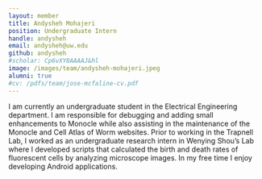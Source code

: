 ```yaml
---
layout: member
title: Andysheh Mohajeri
position: Undergraduate Intern
handle: andysheh
email: andysheh@uw.edu
github: andysheh
#scholar: Cp6vXY8AAAAJ&hl
image: /images/team/andysheh-mohajeri.jpeg
alumni: true
#cv: /pdfs/team/jose-mcfaline-cv.pdf
---
```


I am currently an undergraduate student in the Electrical Engineering department. I am responsible for debugging and adding small enhancements to Monocle while also assisting in the maintenance of the Monocle and Cell Atlas of Worm websites. Prior to working in the Trapnell Lab, I worked as an undergraduate research intern in Wenying Shou’s Lab where I developed scripts that calculated the birth and death rates of fluorescent cells by analyzing microscope images. In my free time I enjoy developing Android applications.
